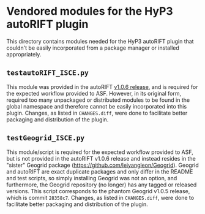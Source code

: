 # Vendored modules for the HyP3 autoRIFT plugin

This directory contains modules needed for the HyP3 autoRIFT plugin that couldn't
be easily incorporated from a package manager or installed appropriately.

## `testautoRIFT_ISCE.py`

This module was provided in the autoRIFT 
[v1.0.6 release](https://github.com/leiyangleon/autoRIFT/releases/tag/v1.0.6),
and is required for the  expected workflow provided to ASF. However, in its 
original form, required too many unpackaged or distributed modules to be found
in the global namespace and therefore cannot be easily incorporated into this
plugin. Changes, as listed in `CHANGES.diff`, were done to facilitate better 
packaging and distribution of the plugin. 

## `testGeogrid_ISCE.py`

This module/script is required for the expected workflow provided to ASF, but is
not provided in the autoRIFT v1.0.6 release and instead resides in the "sister"
Geogrid package (https://github.com/leiyangleon/Geogrid). Geogrid and autoRIFT
are exact duplicate packages and only differ in the README and test scripts, so 
simply installing Geogrid was not an option, and furthermore, the Geogrid
repository (no longer) has any tagged or released versions. This script
corresponds to the phantom Geogrid v1.0.5 release, which is commit `28358c7`.
Changes, as listed in `CHANGES.diff`, were done to facilitate better 
packaging and distribution of the plugin. 
